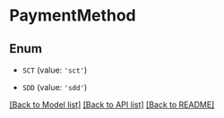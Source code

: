 # PaymentMethod


## Enum

* `SCT` (value: `'sct'`)

* `SDD` (value: `'sdd'`)

[[Back to Model list]](../README.md#documentation-for-models) [[Back to API list]](../README.md#documentation-for-api-endpoints) [[Back to README]](../README.md)


